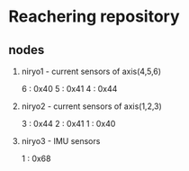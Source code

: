 # Reachering repository

## nodes
1. niryo1 - current sensors of axis(4,5,6)

    6 : 0x40
    5 : 0x41
    4 : 0x44

2. niryo2 - current sensors of axis(1,2,3)

    3 : 0x44
    2 : 0x41
    1 : 0x40

3. niryo3 - IMU sensors

    1 : 0x68
